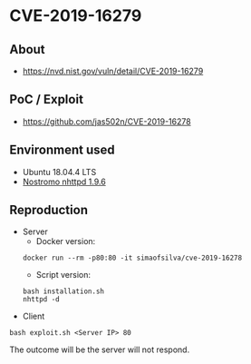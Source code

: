 # CVE-2019-16279

## About
* <https://nvd.nist.gov/vuln/detail/CVE-2019-16279>


## PoC / Exploit
* <https://github.com/jas502n/CVE-2019-16278>
 

## Environment used

* Ubuntu 18.04.4 LTS
* [Nostromo nhttpd 1.9.6](nostromo-1.9.6.tar.gz)


## Reproduction 
* Server
    - Docker version:
    ```shell script 
    docker run --rm -p80:80 -it simaofsilva/cve-2019-16278
    ```
    - Script version:
    ```shell script
    bash installation.sh 
    nhttpd -d
    ```
* Client
```shell script
bash exploit.sh <Server IP> 80
```

The outcome will be the server will not respond.
